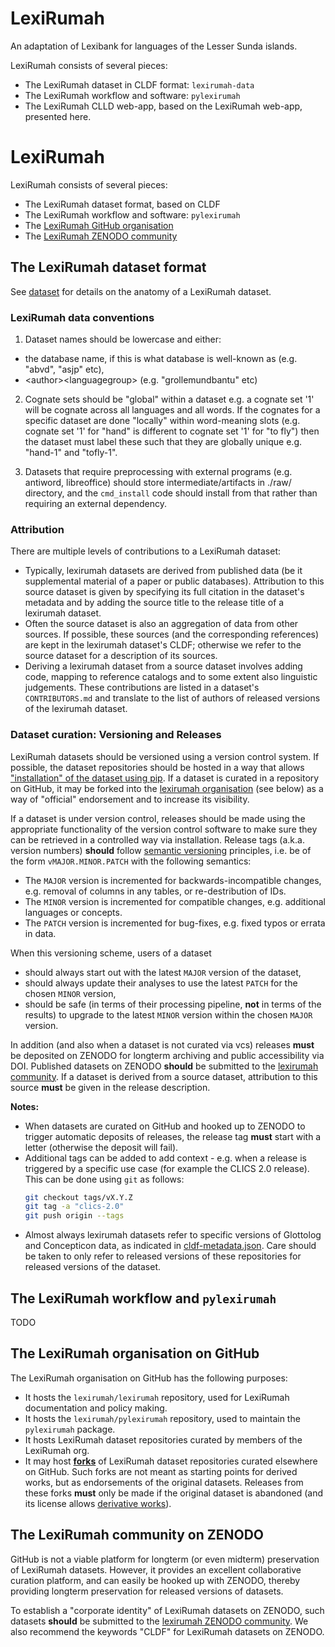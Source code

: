 # LexiRumah

An adaptation of Lexibank for languages of the Lesser Sunda islands.

LexiRumah consists of several pieces:
- The LexiRumah dataset in CLDF format: `lexirumah-data`
- The LexiRumah workflow and software: `pylexirumah`
- The LexiRumah CLLD web-app, based on the LexiRumah web-app, presented here.


# LexiRumah

LexiRumah consists of several pieces:
- The LexiRumah dataset format, based on CLDF
- The LexiRumah workflow and software: `pylexirumah`
- The [LexiRumah GitHub organisation](https://github.com/lexirumah)
- The [LexiRumah ZENODO community](https://zenodo.org/communities/lexirumah)


## The LexiRumah dataset format

See [dataset](dataset.md) for details on the anatomy of a LexiRumah dataset.


### LexiRumah data conventions

1. Dataset names should be lowercase and either:
- the database name, if this is what database is well-known as (e.g. "abvd", "asjp" etc), 
- \<author\>\<languagegroup\> (e.g. "grollemundbantu" etc)

2. Cognate sets should be "global" within a dataset e.g. a cognate set '1' will be cognate across all languages and all words. If the cognates for a specific dataset are done "locally" within word-meaning slots (e.g. cognate set '1' for "hand" is different to cognate set '1' for "to fly") then the dataset must label these such that they are globally unique e.g. "hand-1" and "tofly-1".

3. Datasets that require preprocessing with external programs (e.g. antiword, libreoffice) should store intermediate/artifacts in ./raw/ directory, and the `cmd_install` code should install from that rather than requiring an external dependency.


### Attribution

There are multiple levels of contributions to a LexiRumah dataset:
- Typically, lexirumah datasets are derived from published data (be it supplemental material of a paper or public databases). Attribution to this source dataset is given by specifying its full citation in the dataset's metadata and by adding the source title to the release title of a lexirumah dataset.
- Often the source dataset is also an aggregation of data from other sources. If possible, these sources (and the corresponding references) are kept in the lexirumah dataset's CLDF; otherwise we refer to the source dataset for a description of its sources.
- Deriving a lexirumah dataset from a source dataset involves adding code, mapping to reference catalogs and to some extent also linguistic judgements. These contributions are listed in a dataset's `CONTRIBUTORS.md` and translate to the list of authors of released versions of the lexirumah dataset.


### Dataset curation: Versioning and Releases

LexiRumah datasets should be versioned using a version control system. If possible, the dataset repositories should
be hosted in a way that allows ["installation" of the dataset using pip](https://pip.pypa.io/en/stable/reference/pip_install/#vcs-support). If a dataset is curated in a repository on GitHub, it may be forked into the [lexirumah organisation](https://github.com/lexirumah) (see below) as a way of "official" endorsement and to increase its visibility.

If a dataset is under version control, releases should be made using the appropriate functionality of the version
control software to make sure they can be retrieved in a controlled way via installation. Release tags (a.k.a. version numbers) **should** follow [semantic versioning](https://semver.org/) principles, i.e. be of the form `vMAJOR.MINOR.PATCH` with the following semantics:
- The `MAJOR` version is incremented for backwards-incompatible changes, e.g. removal of columns in any tables, or re-destribution of IDs.
- The `MINOR` version is incremented for compatible changes, e.g. additional languages or concepts.
- The `PATCH` version is incremented for bug-fixes, e.g. fixed typos or errata in data.

When this versioning scheme, users of a dataset
- should always start out with the latest `MAJOR` version of the dataset,
- should always update their analyses to use the latest `PATCH` for the chosen `MINOR` version,
- should be safe (in terms of their processing pipeline, **not** in terms of the results) to upgrade to the latest `MINOR` version within the chosen `MAJOR` version.

In addition (and also when a dataset is not curated via vcs) releases **must** be deposited on ZENODO for longterm archiving and public accessibility via DOI. Published datasets on ZENODO **should** be submitted to the 
[lexirumah community](https://zenodo.org/communities/lexirumah). If a dataset is derived from a source dataset, attribution to this source **must** be given in the release description.

**Notes:** 
- When datasets are curated on GitHub and hooked up to ZENODO to trigger automatic deposits of releases, the release tag **must** start with a letter (otherwise the deposit will fail).
- Additional tags can be added to add context - e.g. when a release is triggered by a specific use case (for example the CLICS 2.0 release). This can be done using `git` as follows:
  ```bash
  git checkout tags/vX.Y.Z
  git tag -a "clics-2.0"
  git push origin --tags
  ```
- Almost always lexirumah datasets refer to specific versions of Glottolog and Concepticon data, as indicated in [cldf-metadata.json](https://github.com/lexirumah/bowernpny/blob/12e6d222593028696f871e409bb5b1175daad627/cldf/cldf-metadata.json#L16-L23). Care should be taken to only refer to released versions of these repositories for released versions of the dataset.


## The LexiRumah workflow and `pylexirumah`

TODO


## The LexiRumah organisation on GitHub

The LexiRumah organisation on GitHub has the following purposes:

- It hosts the `lexirumah/lexirumah` repository, used for LexiRumah documentation and policy making.
- It hosts the `lexirumah/pylexirumah` repository, used to maintain the `pylexirumah` package.
- It hosts LexiRumah dataset repositories curated by members of the LexiRumah org.
- It may host [**forks**](https://en.wikipedia.org/wiki/Fork_(software_development)) of LexiRumah dataset repositories curated elsewhere on GitHub. Such forks are not meant as starting points for derived works, but as
endorsements of the original datasets. Releases from these forks **must** only be made if the original dataset is
abandoned (and its license allows [derivative works](https://en.wikipedia.org/wiki/Derivative_work)).



## The LexiRumah community on ZENODO

GitHub is not a viable platform for longterm (or even midterm) preservation of LexiRumah datasets. However, it provides an excellent collaborative curation platform, and can easily be hooked up with ZENODO, thereby providing longterm preservation for released versions of datasets.

To establish a "corporate identity" of LexiRumah datasets on ZENODO, such datasets **should** be submitted to the [lexirumah ZENODO community](https://zenodo.org/communities/lexirumah). We also recommend the keywords "CLDF" for LexiRumah datasets on ZENODO.
